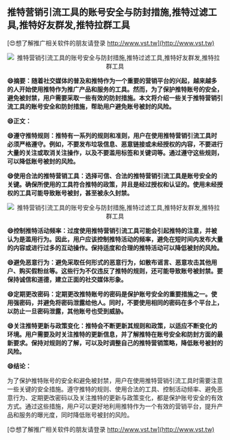 ## **推特营销引流工具的账号安全与防封措施,推特过滤工具,推特好友群发,推特拉群工具**

[😍想了解推广相关软件的朋友请登录 http://www.vst.tw](http://www.vst.tw)

 <center><img src="https://vst.tw/MP4/tuiguang/png/8.png" alt="推特营销引流工具的账号安全与防封措施,推特过滤工具,推特好友群发,推特拉群工具"></center>

**😄摘要：随着社交媒体的普及和推特作为一个重要的营销平台的兴起，越来越多的人开始使用推特作为推广产品和服务的工具。然而，为了保护推特账号的安全，避免被封禁，用户需要采取一些有效的防封措施。本文将介绍一些关于推特营销引流工具的账号安全和防封措施，帮助用户避免账号被封的风险。**

**😄正文：**

**😄遵守推特规则：推特有一系列的规则和准则，用户在使用推特营销引流工具时必须严格遵守。例如，不要发布垃圾信息、恶意链接或未经授权的内容，不要进行大量的关注或取消关注操作，以及不要滥用标签和关键词等。通过遵守这些规则，可以降低账号被封的风险。**

**😄使用合法的推特营销工具：选择可信、合法的推特营销引流工具是账号安全的关键。确保所使用的工具符合推特的政策，并且是经过授权和认证的。使用未经授权的工具可能导致账号被封，甚至被永久封禁。**

 <center><img src="https://vst.tw/MP4/tuiguang/png/6.png" alt="推特营销引流工具的账号安全与防封措施,推特过滤工具,推特好友群发,推特拉群工具"></center>

**😄控制推特活动频率：过度使用推特营销引流工具可能会引起推特的注意，并被认为是滥用行为。因此，用户应该控制推特活动的频率，避免在短时间内发布大量的内容或进行过多的互动操作。保持适度和合理的推特活动可以降低被封的风险。**

**😄避免恶意行为：避免采取任何形式的恶意行为，如散布谣言、恶意攻击其他用户、购买假粉丝等。这些行为不仅违反了推特的规则，还可能导致账号被封禁。要保持诚信和道德，建立正面的社交媒体形象。**

**😄定期更改密码：定期更改推特账号的密码是保护账号安全的重要措施之一。使用强密码，并避免将密码泄露给他人。同时，不要使用相同的密码在多个平台上，以防止一旦密码泄露，其他账号也受到威胁。**

**😄关注推特更新与政策变化：推特会不断更新其规则和政策，以适应不断变化的环境。用户需要及时关注推特的更新信息，并了解推特在账号安全和防封方面的最新要求。保持对规则的了解，可以及时调整自己的推特营销策略，降低账号被封的风险。**

**😄结论：**

为了保护推特账号的安全和避免被封禁，用户在使用推特营销引流工具时需要注意一些关键的安全措施。遵守推特的规则、使用合法的工具、控制活动频率、避免恶意行为、定期更改密码以及关注推特的更新与政策变化，都是保护账号安全的有效方式。通过这些措施，用户可以更好地利用推特作为一个有效的营销平台，提升产品和服务的曝光度，同时降低账号被封的风险。

[😍想了解推广相关软件的朋友请登录 http://www.vst.tw](http://www.vst.tw)



